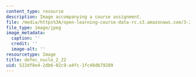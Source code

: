 ```yaml
---
content_type: resource
description: Image accompanying a course assignment.
file: /media/https%3A/open-learning-course-data-rc.s3.amazonaws.com/3-22-mechanical-behavior-of-materials-spring-2008/522df8e42db602c9a4fc1fc48db79289_defec_nucle_2_22.jpg
file_type: image/jpeg
image_metadata:
  caption: ''
  credit: ''
  image-alt: ''
resourcetype: Image
title: defec_nucle_2_22
uid: 522df8e4-2db6-02c9-a4fc-1fc48db79289
---
```

